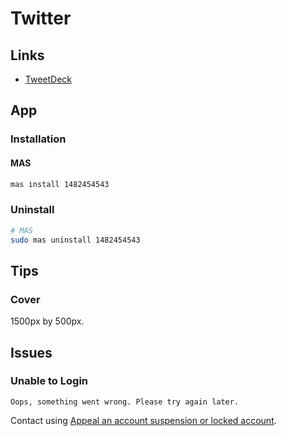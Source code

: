 # Twitter

## Links

- [TweetDeck](https://tweetdeck.twitter.com/)

## App

### Installation

#### MAS

```sh
mas install 1482454543
```

### Uninstall

```sh
# MAS
sudo mas uninstall 1482454543
```

## Tips

### Cover

1500px by 500px.

## Issues

### Unable to Login

```log
Oops, something went wrong. Please try again later.
```

Contact using [Appeal an account suspension or locked account](https://help.twitter.com/forms/general?subtopic=suspended).
